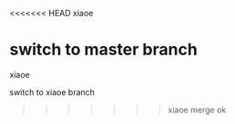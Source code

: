 <<<<<<< HEAD
xiaoe 

switch to master branch
=======
xiaoe


 switch to xiaoe branch
>>>>>>> xiaoe
merge ok
